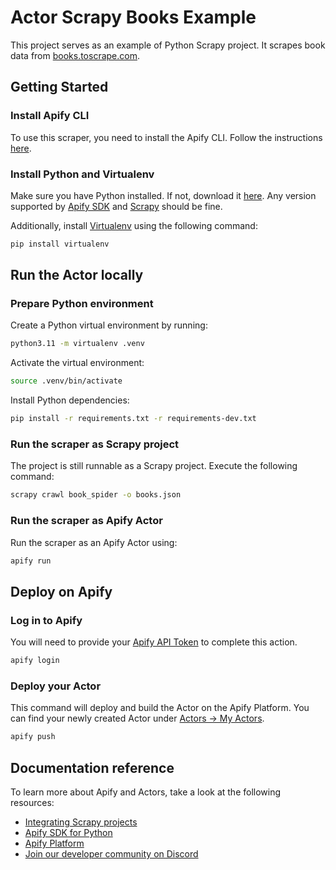 # Actor Scrapy Books Example

This project serves as an example of Python Scrapy project. It scrapes book data from [books.toscrape.com](https://books.toscrape.com/).

## Getting Started

### Install Apify CLI

To use this scraper, you need to install the Apify CLI. Follow the instructions [here](https://docs.apify.com/cli/docs/installation).

### Install Python and Virtualenv

Make sure you have Python installed. If not, download it [here](https://www.python.org/). Any version supported by [Apify SDK](https://pypi.org/project/apify/) and [Scrapy](https://pypi.org/project/Scrapy/) should be fine.

Additionally, install [Virtualenv](https://pypi.org/project/virtualenv/) using the following command:

```bash
pip install virtualenv
```

## Run the Actor locally

### Prepare Python environment

Create a Python virtual environment by running:

```bash
python3.11 -m virtualenv .venv
```

Activate the virtual environment:

```bash
source .venv/bin/activate
```

Install Python dependencies:

```bash
pip install -r requirements.txt -r requirements-dev.txt
```

### Run the scraper as Scrapy project

The project is still runnable as a Scrapy project. Execute the following command:

```bash
scrapy crawl book_spider -o books.json
```

### Run the scraper as Apify Actor

Run the scraper as an Apify Actor using:

```bash
apify run
```

## Deploy on Apify

### Log in to Apify

You will need to provide your [Apify API Token](https://console.apify.com/account/integrations) to complete this action.

```bash
apify login
```

### Deploy your Actor

This command will deploy and build the Actor on the Apify Platform. You can find your newly created Actor under [Actors -> My Actors](https://console.apify.com/actors?tab=my).

```Bash
apify push
```

## Documentation reference

To learn more about Apify and Actors, take a look at the following resources:

- [Integrating Scrapy projects](https://docs.apify.com/cli/docs/integrating-scrapy)
- [Apify SDK for Python](https://docs.apify.com/sdk/js)
- [Apify Platform](https://docs.apify.com/platform)
- [Join our developer community on Discord](https://discord.com/invite/jyEM2PRvMU)
